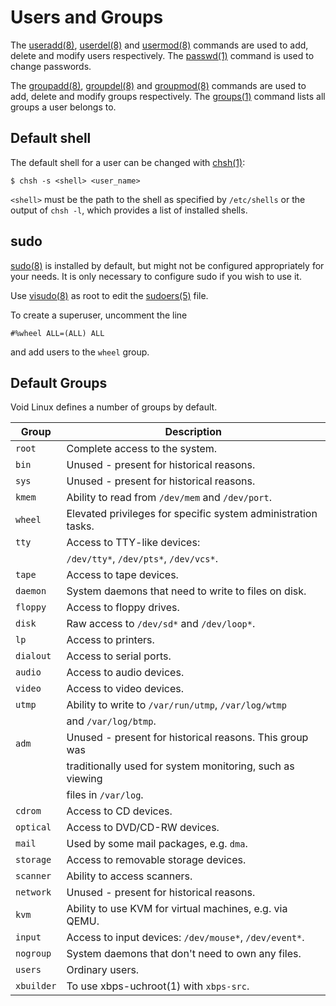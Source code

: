 # Users and Groups

The [useradd(8)](https://man.voidlinux.org/useradd.8),
[userdel(8)](https://man.voidlinux.org/userdel.8) and
[usermod(8)](https://man.voidlinux.org/usermod.8) commands are used to add,
delete and modify users respectively. The
[passwd(1)](https://man.voidlinux.org/passwd.1) command is used to change
passwords.

The [groupadd(8)](https://man.voidlinux.org/groupadd.8),
[groupdel(8)](https://man.voidlinux.org/groupdel.8) and
[groupmod(8)](https://man.voidlinux.org/groupmod.8) commands are used to add,
delete and modify groups respectively. The
[groups(1)](https://man.voidlinux.org/groups.1) command lists all groups a user
belongs to.

## Default shell

The default shell for a user can be changed with
[chsh(1)](https://man.voidlinux.org/chsh.1):

```
$ chsh -s <shell> <user_name>
```

`<shell>` must be the path to the shell as specified by `/etc/shells` or the
output of `chsh -l`, which provides a list of installed shells.

## sudo

[sudo(8)](https://man.voidlinux.org/sudo.8) is installed by default, but might
not be configured appropriately for your needs. It is only necessary to
configure sudo if you wish to use it.

Use [visudo(8)](https://man.voidlinux.org/visudo.8) as root to edit the
[sudoers(5)](https://man.voidlinux.org/sudoers.5) file.

To create a superuser, uncomment the line

```
#%wheel ALL=(ALL) ALL
```

and add users to the `wheel` group.

## Default Groups

Void Linux defines a number of groups by default.

| Group      | Description                                                   |
|------------|---------------------------------------------------------------|
| `root`     | Complete access to the system.                                |
| `bin`      | Unused - present for historical reasons.                      |
| `sys`      | Unused - present for historical reasons.                      |
| `kmem`     | Ability to read from `/dev/mem` and `/dev/port`.              |
| `wheel`    | Elevated privileges for specific system administration tasks. |
| `tty`      | Access to TTY-like devices:                                   |
|            | `/dev/tty*`, `/dev/pts*`, `/dev/vcs*`.                        |
| `tape`     | Access to tape devices.                                       |
| `daemon`   | System daemons that need to write to files on disk.           |
| `floppy`   | Access to floppy drives.                                      |
| `disk`     | Raw access to `/dev/sd*` and `/dev/loop*`.                    |
| `lp`       | Access to printers.                                           |
| `dialout`  | Access to serial ports.                                       |
| `audio`    | Access to audio devices.                                      |
| `video`    | Access to video devices.                                      |
| `utmp`     | Ability to write to `/var/run/utmp`, `/var/log/wtmp`          |
|            | and `/var/log/btmp`.                                          |
| `adm`      | Unused - present for historical reasons. This group was       |
|            | traditionally used for system monitoring, such as viewing     |
|            | files in `/var/log`.                                          |
| `cdrom`    | Access to CD devices.                                         |
| `optical`  | Access to DVD/CD-RW devices.                                  |
| `mail`     | Used by some mail packages, e.g. `dma`.                       |
| `storage`  | Access to removable storage devices.                          |
| `scanner`  | Ability to access scanners.                                   |
| `network`  | Unused - present for historical reasons.                      |
| `kvm`      | Ability to use KVM for virtual machines, e.g. via QEMU.       |
| `input`    | Access to input devices: `/dev/mouse*`, `/dev/event*`.        |
| `nogroup`  | System daemons that don't need to own any files.              |
| `users`    | Ordinary users.                                               |
| `xbuilder` | To use xbps-uchroot(1) with `xbps-src`.                       |
